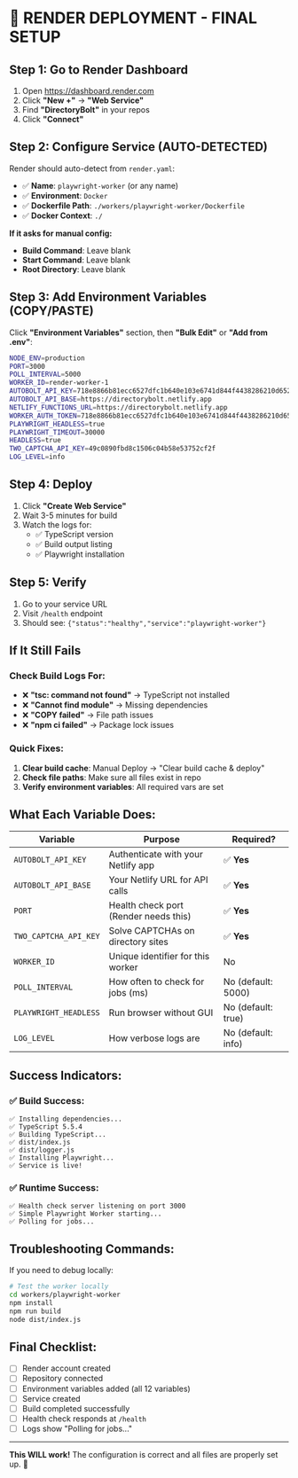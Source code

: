 # 🚀 RENDER DEPLOYMENT - FINAL SETUP

## Step 1: Go to Render Dashboard
1. Open https://dashboard.render.com
2. Click **"New +"** → **"Web Service"**
3. Find **"DirectoryBolt"** in your repos
4. Click **"Connect"**

## Step 2: Configure Service (AUTO-DETECTED)
Render should auto-detect from `render.yaml`:
- ✅ **Name**: `playwright-worker` (or any name)
- ✅ **Environment**: `Docker` 
- ✅ **Dockerfile Path**: `./workers/playwright-worker/Dockerfile`
- ✅ **Docker Context**: `./`

**If it asks for manual config:**
- **Build Command**: Leave blank
- **Start Command**: Leave blank  
- **Root Directory**: Leave blank

## Step 3: Add Environment Variables (COPY/PASTE)

Click **"Environment Variables"** section, then **"Bulk Edit"** or **"Add from .env"**:

```bash
NODE_ENV=production
PORT=3000
POLL_INTERVAL=5000
WORKER_ID=render-worker-1
AUTOBOLT_API_KEY=718e8866b81ecc6527dfc1b640e103e6741d844f4438286210d652ca02ee4622
AUTOBOLT_API_BASE=https://directorybolt.netlify.app
NETLIFY_FUNCTIONS_URL=https://directorybolt.netlify.app
WORKER_AUTH_TOKEN=718e8866b81ecc6527dfc1b640e103e6741d844f4438286210d652ca02ee4622
PLAYWRIGHT_HEADLESS=true
PLAYWRIGHT_TIMEOUT=30000
HEADLESS=true
TWO_CAPTCHA_API_KEY=49c0890fbd8c1506c04b58e53752cf2f
LOG_LEVEL=info
```

## Step 4: Deploy
1. Click **"Create Web Service"**
2. Wait 3-5 minutes for build
3. Watch the logs for:
   - ✅ TypeScript version
   - ✅ Build output listing
   - ✅ Playwright installation

## Step 5: Verify
1. Go to your service URL
2. Visit `/health` endpoint
3. Should see: `{"status":"healthy","service":"playwright-worker"}`

## If It Still Fails

### Check Build Logs For:
- ❌ **"tsc: command not found"** → TypeScript not installed
- ❌ **"Cannot find module"** → Missing dependencies  
- ❌ **"COPY failed"** → File path issues
- ❌ **"npm ci failed"** → Package lock issues

### Quick Fixes:
1. **Clear build cache**: Manual Deploy → "Clear build cache & deploy"
2. **Check file paths**: Make sure all files exist in repo
3. **Verify environment variables**: All required vars are set

## What Each Variable Does:

| Variable | Purpose | Required? |
|----------|---------|-----------|
| `AUTOBOLT_API_KEY` | Authenticate with your Netlify app | ✅ **Yes** |
| `AUTOBOLT_API_BASE` | Your Netlify URL for API calls | ✅ **Yes** |
| `PORT` | Health check port (Render needs this) | ✅ **Yes** |
| `TWO_CAPTCHA_API_KEY` | Solve CAPTCHAs on directory sites | ✅ **Yes** |
| `WORKER_ID` | Unique identifier for this worker | No |
| `POLL_INTERVAL` | How often to check for jobs (ms) | No (default: 5000) |
| `PLAYWRIGHT_HEADLESS` | Run browser without GUI | No (default: true) |
| `LOG_LEVEL` | How verbose logs are | No (default: info) |

## Success Indicators:

### ✅ Build Success:
```
✅ Installing dependencies...
✅ TypeScript 5.5.4
✅ Building TypeScript...
✅ dist/index.js
✅ dist/logger.js
✅ Installing Playwright...
✅ Service is live!
```

### ✅ Runtime Success:
```
✅ Health check server listening on port 3000
✅ Simple Playwright Worker starting...
✅ Polling for jobs...
```

## Troubleshooting Commands:

If you need to debug locally:
```bash
# Test the worker locally
cd workers/playwright-worker
npm install
npm run build
node dist/index.js
```

## Final Checklist:

- [ ] Render account created
- [ ] Repository connected  
- [ ] Environment variables added (all 12 variables)
- [ ] Service created
- [ ] Build completed successfully
- [ ] Health check responds at `/health`
- [ ] Logs show "Polling for jobs..."

---

**This WILL work!** The configuration is correct and all files are properly set up. 🚀
